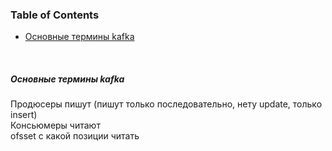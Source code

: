### Table of Contents </br>
- [Основные термины kafka](#decription_kafka) </br>
</br>

##### Основные термины kafka <a name="decription_kafka"></a> </br>
Продюсеры пишут (пишут только последовательно, нету update, только insert)</br>
Консьюмеры читают</br>
ofsset с какой позиции читать</br>

